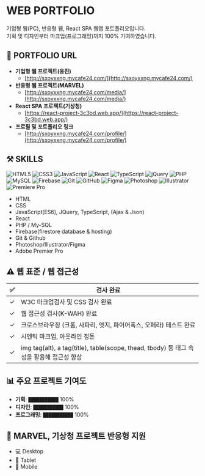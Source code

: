 # WEB PORTFOLIO

기업형 웹(PC), 반응형 웹, React SPA 웹앱 포트폴리오입니다.  
기획 및 디자인부터 마크업(프로그래밍)까지 100% 기여하였습니다.

## 🔗 PORTFOLIO URL

- **기업형 웹 프로젝트(웅진)**
  - [http://sxoyxxng.mycafe24.com/](http://sxoyxxng.mycafe24.com/)
- **반응형 웹 프로젝트(MARVEL)**
  - [http://sxoyxxng.mycafe24.com/media/](http://sxoyxxng.mycafe24.com/media/)
- **React SPA 프로젝트(기상청)**
  - [https://react-project-3c3bd.web.app/](https://react-project-3c3bd.web.app/)
- **프로필 및 포트폴리오 링크**
  - [http://sxoyxxng.mycafe24.com/profile/](http://sxoyxxng.mycafe24.com/profile/)

## ⚒️ SKILLS
![HTML5](https://img.shields.io/badge/HTML5-E34F26?style=for-the-badge&logo=html5&logoColor=white)
![CSS3](https://img.shields.io/badge/CSS3-1572B6?style=for-the-badge&logo=css3&logoColor=white)
![JavaScript](https://img.shields.io/badge/JavaScript-F7DF1E?style=for-the-badge&logo=javascript&logoColor=black)
![React](https://img.shields.io/badge/React-20232A?style=for-the-badge&logo=react&logoColor=61DAFB)
![TypeScript](https://img.shields.io/badge/TypeScript-007ACC?style=for-the-badge&logo=typescript&logoColor=white)
![jQuery](https://img.shields.io/badge/jQuery-0769AD?style=for-the-badge&logo=jquery&logoColor=white)
![PHP](https://img.shields.io/badge/PHP-777BB4?style=for-the-badge&logo=php&logoColor=white)
![MySQL](https://img.shields.io/badge/MySQL-4479A1?style=for-the-badge&logo=mysql&logoColor=white)
![Firebase](https://img.shields.io/badge/Firebase-FFCA28?style=for-the-badge&logo=firebase&logoColor=black)
![Git](https://img.shields.io/badge/Git-F05032?style=for-the-badge&logo=git&logoColor=white)
![GitHub](https://img.shields.io/badge/GitHub-181717?style=for-the-badge&logo=github&logoColor=white)
![Figma](https://img.shields.io/badge/Figma-F24E1E?style=for-the-badge&logo=figma&logoColor=white)
![Photoshop](https://img.shields.io/badge/Photoshop-31A8FF?style=for-the-badge&logo=adobephotoshop&logoColor=white)
![Illustrator](https://img.shields.io/badge/Illustrator-FF9A00?style=for-the-badge&logo=adobeillustrator&logoColor=white)
![Premiere Pro](https://img.shields.io/badge/Premiere_Pro-9999FF?style=for-the-badge&logo=adobepremierepro&logoColor=white)

- HTML
- CSS
- JavaScript(ES6), JQuery, TypeScript, (Ajax & Json)
- React
- PHP / My-SQL
- Firebase(firestore database & hosting) 
- Git & Github
- Photoshop/Illustrator/Figma
- Adobe Premier Pro

## ⚠️ 웹 표준 / 웹 접근성

| ✅ | 검사 완료 |
|------|-------------|
| ✓ | W3C 마크업검사 및 CSS 검사 완료 |
| ✓ | 웹 접근성 검사(K-WAH) 완료 |
| ✓ | 크로스브라우징 (크롬, 사파리, 엣지, 파이어폭스, 오페라) 테스트 완료 |
| ✓ | 시멘틱 마크업, 아웃라인 정돈 |
| ✓ | img tag(alt), a tag(title), table(scope, thead, tbody) 등 태그 속성을 활용해 접근성 향상 |

## 📊 주요 프로젝트 기여도

- **기획**: `███████████` 100%
- **디자인**: `███████████` 100%
- **프로그래밍**: `███████████` 100%

## 📱 MARVEL, 기상청 프로젝트 반응형 지원

- 💻 Desktop
- 📱 Tablet
- 📱 Mobile
